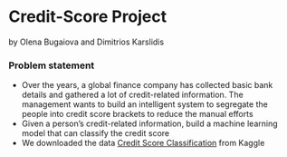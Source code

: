 # Credit-Score Project
by Olena Bugaiova and Dimitrios Karslidis
### Problem statement
* Over the years, a global finance company has collected basic bank details and gathered a lot of credit-related information. The management wants to build an intelligent system to segregate the people into credit score brackets to reduce the manual efforts
* Given a person’s credit-related information, build a machine learning model that can classify the credit score
*   We downloaded the data [Credit Score Classification](https://www.kaggle.com/datasets/parisrohan/credit-score-classification) from Kaggle

